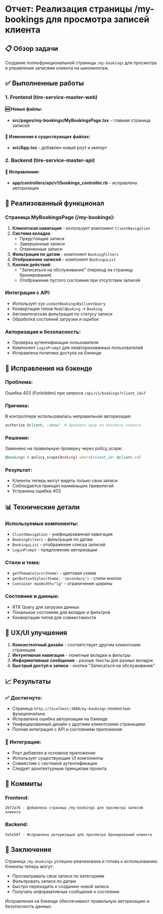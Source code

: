 # Отчет: Реализация страницы /my-bookings для просмотра записей клиента

## 📋 Обзор задачи
Создание полнофункциональной страницы `/my-bookings` для просмотра и управления записями клиента на шиномонтаж.

## ✅ Выполненные работы

### 1. Frontend (tire-service-master-web)

#### 🆕 Новые файлы:
- **src/pages/my-bookings/MyBookingsPage.tsx** - главная страница записей

#### 📝 Изменения в существующих файлах:
- **src/App.tsx** - добавлен новый роут и импорт

### 2. Backend (tire-service-master-api)

#### 🔧 Исправления:
- **app/controllers/api/v1/bookings_controller.rb** - исправлена авторизация

## 🎯 Реализованный функционал

### Страница MyBookingsPage (/my-bookings):
1. **Клиентская навигация** - использует компонент `ClientNavigation`
2. **Система вкладок**:
   - Предстоящие записи
   - Завершенные записи  
   - Отмененные записи
3. **Фильтрация по датам** - компонент `BookingFilters`
4. **Отображение записей** - компонент `BookingsList`
5. **Кнопки действий**:
   - "Записаться на обслуживание" (переход на страницу бронирования)
   - Отображение пустого состояния при отсутствии записей

### Интеграция с API:
- Использует хук `useGetBookingsByClientQuery`
- Конвертация типов `ModelBooking` → `Booking`
- Автоматическая фильтрация по статусу записи
- Обработка состояний загрузки и ошибок

### Авторизация и безопасность:
- Проверка аутентификации пользователя
- Компонент `LoginPrompt` для неавторизованных пользователей
- Исправлена политика доступа на бэкенде

## 🔧 Исправления на бэкенде

### Проблема:
Ошибка 403 (Forbidden) при запросе `/api/v1/bookings?client_id=7`

### Причина:
В контроллере использовалась неправильная авторизация:
```ruby
authorize @client, :show?  # Проверка прав на просмотр клиента
```

### Решение:
Заменено на правильную проверку через policy_scope:
```ruby
@bookings = policy_scope(Booking).where(client_id: @client.id)
```

### Результат:
- Клиенты теперь могут видеть только свои записи
- Соблюдается принцип наименьших привилегий
- Устранена ошибка 403

## 📊 Технические детали

### Используемые компоненты:
- `ClientNavigation` - унифицированная навигация
- `BookingFilters` - фильтрация по датам
- `BookingsList` - отображение списка записей
- `LoginPrompt` - предложение авторизации

### Стили и тема:
- `getThemeColors(theme)` - цветовая схема
- `getButtonStyles(theme, 'secondary')` - стили кнопок
- `Container maxWidth="lg"` - ограничение ширины

### Состояние и данные:
- RTK Query для загрузки данных
- Локальное состояние для вкладок и фильтров
- Конвертация типов для совместимости

## 🎨 UX/UI улучшения

1. **Консистентный дизайн** - соответствует другим клиентским страницам
2. **Интуитивная навигация** - понятные вкладки и фильтры
3. **Информативные сообщения** - разные тексты для разных вкладок
4. **Быстрый доступ к записи** - кнопка "Записаться на обслуживание"

## 📈 Результаты

### ✅ Достигнуто:
- Страница `http://localhost:3008/my-bookings` полностью функциональна
- Исправлена ошибка авторизации на бэкенде
- Унифицированный дизайн с другими клиентскими страницами
- Полная интеграция с API и состоянием приложения

### 🔗 Интеграция:
- Роут добавлен в основное приложение
- Использует существующие UI компоненты
- Совместим с системой аутентификации
- Следует архитектурным принципам проекта

## 📝 Коммиты

### Frontend:
```
2b72a76 - Добавлена страница /my-bookings для просмотра записей клиента
```

### Backend:
```
5e5e50f - Исправлена авторизация для просмотра бронирований клиента
```

## 🎯 Заключение

Страница `/my-bookings` успешно реализована и готова к использованию. Клиенты теперь могут:
- Просматривать свои записи по категориям
- Фильтровать записи по датам
- Быстро переходить к созданию новой записи
- Получать информативные сообщения о состоянии

Исправления на бэкенде обеспечивают правильную авторизацию и безопасность данных. 